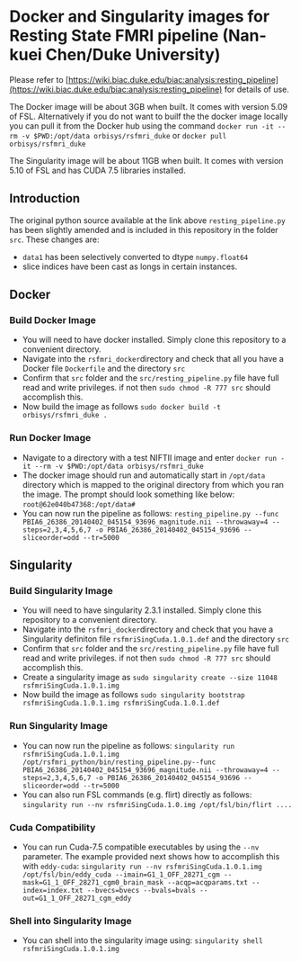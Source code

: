 #  Docker and Singularity images for Resting State FMRI pipeline (Nan-kuei Chen/Duke University) 
Please refer to [https://wiki.biac.duke.edu/biac:analysis:resting_pipeline](https://wiki.biac.duke.edu/biac:analysis:resting_pipeline) for details of use.

The Docker image will be about 3GB when built. It comes with version 5.09 of FSL.
Alternatively if you do not want to builf the the docker image locally you can pull it from the Docker hub using the command `docker run -it --rm -v $PWD:/opt/data orbisys/rsfmri_duke` or `docker pull orbisys/rsfmri_duke`

The Singularity image will be about 11GB when built. It comes with version 5.10 of FSL and has CUDA 7.5 libraries installed.

## Introduction
The original python source available at the link above `resting_pipeline.py` has been slightly amended and is included in this repository in the folder `src`. These changes are:

* `data1` has been selectively converted to dtype `numpy.float64`
* slice indices have been cast as longs in certain instances.

## Docker

### Build Docker Image

* You will need to have docker installed. Simply clone this repository to a convenient directory.
* Navigate into the `rsfmri_docker`directory and check that all you have a Docker file `Dockerfile` and the directory `src`
* Confirm that `src` folder and the `src/resting_pipeline.py` file have full read and write privileges. if not then `sudo chmod -R 777 src` should accomplish this.
* Now build the image as follows `sudo docker build -t orbisys/rsfmri_duke .`


### Run Docker Image

* Navigate to a directory with a test NIFTII image and enter `docker run -it --rm -v $PWD:/opt/data orbisys/rsfmri_duke`
* The docker image should run and automatically start in `/opt/data` directory which is mapped to the original directory from which you ran the image. The prompt should look something like below:
`root@62e040b47368:/opt/data#`
* You can now run the pipeline as follows: `resting_pipeline.py --func PBIA6_26386_20140402_045154_93696_magnitude.nii --throwaway=4 --steps=2,3,4,5,6,7 -o PBIA6_26386_20140402_045154_93696 --sliceorder=odd --tr=5000`


## Singularity

### Build Singularity Image

* You will need to have singularity 2.3.1 installed. Simply clone this repository to a convenient directory.
* Navigate into the `rsfmri_docker`directory and check that you have a Singularity definiton file `rsfmriSingCuda.1.0.1.def` and the directory `src`
* Confirm that `src` folder and the `src/resting_pipeline.py` file have full read and write privileges. if not then `sudo chmod -R 777 src` should accomplish this.
* Create a singularity image as `sudo singularity create --size 11048 rsfmriSingCuda.1.0.1.img`
* Now build the image as follows `sudo singularity bootstrap rsfmriSingCuda.1.0.1.img rsfmriSingCuda.1.0.1.def`

### Run Singularity Image
* You can now run the pipeline as follows: `singularity run rsfmriSingCuda.1.0.1.img /opt/rsfmri_python/bin/resting_pipeline.py--func PBIA6_26386_20140402_045154_93696_magnitude.nii --throwaway=4 --steps=2,3,4,5,6,7 -o PBIA6_26386_20140402_045154_93696 --sliceorder=odd --tr=5000`
* You can also run FSL commands (e.g. flirt) directly as follows: `singularity run --nv rsfmriSingCuda.1.0.img /opt/fsl/bin/flirt ....`

### Cuda Compatibility
* You can run Cuda-7.5 compatible executables by using the `--nv` parameter. The example provided next shows how to accomplish this with `eddy-cuda`:
`singularity run --nv rsfmriSingCuda.1.0.1.img /opt/fsl/bin/eddy_cuda --imain=G1_1_OFF_28271_cgm --mask=G1_1_OFF_28271_cgm0_brain_mask --acqp=acqparams.txt --index=index.txt --bvecs=bvecs --bvals=bvals --out=G1_1_OFF_28271_cgm_eddy`

### Shell into Singularity Image
* You can shell into the singularity image using: `singularity shell rsfmriSingCuda.1.0.1.img` 

